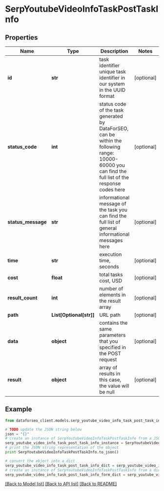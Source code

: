 # SerpYoutubeVideoInfoTaskPostTaskInfo


## Properties

Name | Type | Description | Notes
------------ | ------------- | ------------- | -------------
**id** | **str** | task identifier unique task identifier in our system in the UUID format | [optional] 
**status_code** | **int** | status code of the task generated by DataForSEO, can be within the following range: 10000-60000 you can find the full list of the response codes here | [optional] 
**status_message** | **str** | informational message of the task you can find the full list of general informational messages here | [optional] 
**time** | **str** | execution time, seconds | [optional] 
**cost** | **float** | total tasks cost, USD | [optional] 
**result_count** | **int** | number of elements in the result array | [optional] 
**path** | **List[Optional[str]]** | URL path | [optional] 
**data** | **object** | contains the same parameters that you specified in the POST request | [optional] 
**result** | **object** | array of results in this case, the value will be null | [optional] 

## Example

```python
from dataforseo_client.models.serp_youtube_video_info_task_post_task_info import SerpYoutubeVideoInfoTaskPostTaskInfo

# TODO update the JSON string below
json = "{}"
# create an instance of SerpYoutubeVideoInfoTaskPostTaskInfo from a JSON string
serp_youtube_video_info_task_post_task_info_instance = SerpYoutubeVideoInfoTaskPostTaskInfo.from_json(json)
# print the JSON string representation of the object
print SerpYoutubeVideoInfoTaskPostTaskInfo.to_json()

# convert the object into a dict
serp_youtube_video_info_task_post_task_info_dict = serp_youtube_video_info_task_post_task_info_instance.to_dict()
# create an instance of SerpYoutubeVideoInfoTaskPostTaskInfo from a dict
serp_youtube_video_info_task_post_task_info_form_dict = serp_youtube_video_info_task_post_task_info.from_dict(serp_youtube_video_info_task_post_task_info_dict)
```
[[Back to Model list]](../README.md#documentation-for-models) [[Back to API list]](../README.md#documentation-for-api-endpoints) [[Back to README]](../README.md)


